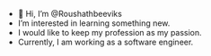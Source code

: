 - 👋 Hi, I’m @Roushathbeeviks
- I’m interested in learning something new.
- I would like to keep my profession as my passion.
- Currently, I am working as a software engineer.


